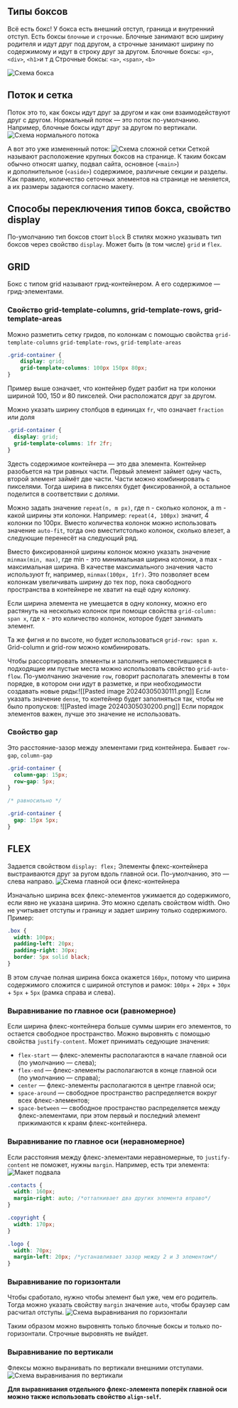 ## Типы боксов
Всё есть бокс! У бокса есть внешний отступ, граница и внутренний отступ. Есть боксы `блочные` и `строчные`. Блочные занимают всю ширину родителя и идут друг под другом, а строчные занимают ширину по содержимому и идут в строку друг за другом.
Блочные боксы: `<p>`, `<div>`, `<h1>`и т д
Строчные боксы: `<a>`, `<span>`, `<b>`

![Схема бокса](https://htmlacademy.ru/assets/courses/359/img/scheme1.svg)

## Поток и сетка
Поток это то, как боксы идут друг за другом и как они взаимодействуют друг с другом.
Нормальный поток — это поток по-умолчанию. Например, блочные боксы идут друг за другом по вертикали. ![Схема нормального потока](https://htmlacademy.ru/assets/courses/359/img/scheme4.svg)

А вот это уже измененный поток: ![Схема сложной сетки](https://htmlacademy.ru/assets/courses/359/img/scheme5.svg)
Сеткой называют расположение крупных боксов на странице. К таким боксам обычно относят шапку, подвал сайта, основное (`<main>`) и дополнительное (`<aside>`) содержимое, различные секции и разделы. Как правило, количество сеточных элементов на странице не меняется, а их размеры задаются согласно макету.

## Способы переключения типов бокса, свойство display
По-умолчанию тип боксов стоит `block`
В стилях можно указывать тип боксов через свойство `display`. Может быть (в том числе) `grid` и `flex`.

## GRID
Бокс с типом grid называют грид-контейнером. А его содержимое — грид-элементами.

### Свойство grid-template-columns, grid-template-rows, grid-template-areas
Можно разметить сетку гридов, по колонкам с помощью свойства `grid-template-columns` `grid-template-rows`, `grid-template-areas`
```css
.grid-container {
	display: grid;
	grid-template-columns: 100px 150px 80px;
}
```
Пример выше означает, что контейнер будет разбит на три колонки шириной 100, 150 и 80 пикселей. Они расположатся друг за другом.

Можно указать ширину столбцов в единицах `fr`, что означает `fraction` или доля
```css
.grid-container {
  display: grid;
  grid-template-columns: 1fr 2fr;
}
```
Здесть содержимое контейнера — это два элемента. Контейнер разобьется на три равных части. Первый элемент займет одну часть, второй элемент займёт две части.
Части можно комбинировать с пикселями. Тогда ширина в пикселях будет фиксированной, а остальное поделится в соответствии с долями.

Можно задать значение `repeat(n, m px)`, где n - сколько колонок, а m - какой ширины эти колонки. Например: `repeat(4, 100px)` значит, 4 колонки по 100px. Вместо количества колонок можно использовать значение `auto-fit`, тогда оно вместитстолько колонок, сколько влезет, а следующие перенесёт на следующий ряд.

Вместо фиксированной ширины колонок можно указать значение `minmax(min, max)`, где min - это минимальная ширина колонки, а max - максимальная ширина. В качестве максимального значения часто используют fr, например, `minmax(100px, 1fr)`. Это позволяет всем колонкам увеличивать ширину до тех пор, пока свободного пространства в контейнере не хватит на ещё одну колонку.

Если ширина элемента не умещается в одну колонку, можно его растянуть на несколько колонок при помощи свойства `grid-column: span x`, где x - это количество колонок, которое будет занимать элемент.

Та же фигня и по высоте, но будет использоваться `grid-row: span x`. Grid-column и grid-row можно комбинировать.

Чтобы рассортировать элементы и заполнить непоместившиеся в подходящие им пустые места можно использовать свойство `grid-auto-flow`. По-умолчанию значение `row`, говорит располагать элементы в том порядке, в котором они идут в разметке, и при необходимости создавать новые ряды:![[Pasted image 20240305030111.png]]
Если указать значение `dense`, то контейнер будет заполняться так, чтобы не было пропусков: ![[Pasted image 20240305030200.png]]
Если порядок элементов важен, лучше это значение не использовать.


### Свойство gap
Это расстояние-зазор между элементами грид контейнера. Бывает `row-gap`, `column-gap`
```css
.grid-container {
  column-gap: 15px;
  row-gap: 5px;
}

/* равносильно */

.grid-container {
  gap: 15px 5px;
}
```
## FLEX
Задается свойством `display: flex;` Элементы флекс-контейнера выстраиваются друг за ругом вдоль главной оси. По-умолчанию, это — слева направо.
![Схема главной оси флекс-контейнера](https://htmlacademy.ru/assets/courses/359/img/scheme9.svg)

Изначально ширина всех флекс-элементов ужимается до содержимого, если явно не указана ширина. Это можно сделать свойством width. Оно не учитывает отступы и границу и задает ширину только содержимого. Пример:
```css
.box {
  width: 100px;
  padding-left: 20px;
  padding-right: 30px;
  border: 5px solid black;
}
```
В этом случае полная ширина бокса окажется `160px`, потому что ширина содержимого сложится с шириной отступов и рамок: `100px` + `20px` + `30px` + `5px` + `5px` (рамка справа и слева).

### Выравнивание по главное оси (равномерное)
Если ширина флекс-контейнера больше суммы ширин его элементов, то остается свободное пространство. Можно выровнять с помощью свойства `justify-content`. Может принимать седующие значения:
- `flex-start` — флекс-элементы располагаются в начале главной оси (по умолчанию — слева);
- `flex-end` — флекс-элементы располагаются в конце главной оси (по умолчанию — справа);
- `center` — флекс-элементы располагаются в центре главной оси;
- `space-around` — свободное пространство распределяется вокруг всех флекс-элементов;
- `space-between` — свободное пространство распределяется между флекс-элементами, при этом первый и последний элемент прижимаются к краям флекс-контейнера.
### Выравнивание по главное оси (неравномерное)
Если расстояния между флекс-элементами неравномерные, то `justify-content` не поможет, нужны `margin`. Например, есть три элемента: 
![Макет подвала](https://htmlacademy.ru/assets/courses/359/img/port_scr8.svg)
```css
.contacts {
  width: 160px;
  margin-right: auto; /*отталкивает два других элемента вправо*/
}

.copyright {
  width: 170px;
}

.logo {
  width: 70px;
  margin-left: 20px; /*устанавливает зазор между 2 и 3 элементом*/
}
```
### Выравнивание по горизонтали
Чтобы сработало, нужно чтобы элемент был уже, чем его родитель. Тогда можно указать свойству `margin` значение `auto`, чтобы браузер сам расчитал отступы.
![Схема выравнивания по горизонтали](https://htmlacademy.ru/assets/courses/359/img/scheme7.svg)

Таким образом можно выровнять только блочные боксы и только по-горизонтали. Строчные выровнять не выйдет.

### Выравнивание по вертикали
Флексы можно выранивать по вертикали внешними отступами. 
![Схема выравнивания по вертикали](https://htmlacademy.ru/assets/courses/359/img/scheme8.svg)

**Для выравнивания отдельного флекс-элемента поперёк главной оси можно также использовать свойство `align-self`.**
